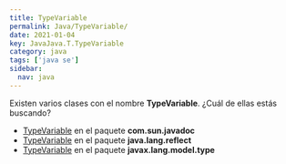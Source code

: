 ```yaml
---
title: TypeVariable
permalink: Java/TypeVariable/
date: 2021-01-04
key: JavaJava.T.TypeVariable
category: java
tags: ['java se']
sidebar: 
  nav: java
---
```


Existen varios clases con el nombre **TypeVariable**. ¿Cuál de ellas estás buscando?
<ul>
<li><a href="/Java/TypeVariable-com-sun-javadoc/">TypeVariable</a> en el paquete <strong>com.sun.javadoc</strong></li>
<li><a href="/Java/TypeVariable-java-lang-reflect/">TypeVariable</a> en el paquete <strong>java.lang.reflect</strong></li>
<li><a href="/Java/TypeVariable-javax-lang-model-type/">TypeVariable</a> en el paquete <strong>javax.lang.model.type</strong></li>
<ul>
